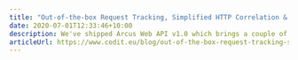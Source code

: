 ```yaml
---
title: "Out-of-the-box Request Tracking, Simplified HTTP Correlation & JWT Authorization in Arcus Web API v1.0"
date: 2020-07-01T12:33:46+10:00
description: We've shipped Arcus Web API v1.0 which brings a couple of new features. Come and take a look at what it has to offer!
articleUrl: https://www.codit.eu/blog/out-of-the-box-request-tracking-simplified-http-correlation-jwt-authorization-in-arcus-web-api-v1-0/
---
```

